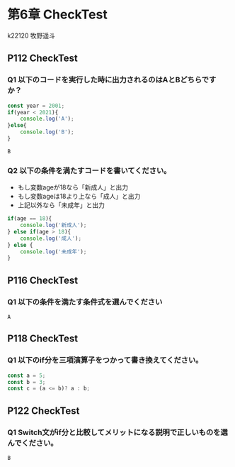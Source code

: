 第6章 CheckTest
================
k22120 牧野遥斗

## P112 CheckTest
### Q1 以下のコードを実行した時に出力されるのはAとBどちらですか？
```javascript
const year = 2001;
if(year < 2021){
    console.log('A');
}else{
    console.log('B');
}
```

```
B
```

### Q2 以下の条件を満たすコードを書いてください。

- もし変数ageが18なら「新成人」と出力
- もし変数ageは18より上なら「成人」と出力
- 上記以外なら「未成年」と出力

```javascript
if(age == 18){
    console.log('新成人');
} else if(age > 18){
    console.log('成人');
} else {
    console.log('未成年');
}
```

## P116 CheckTest
### Q1 以下の条件を満たす条件式を選んでください
```
A
```

## P118 CheckTest
### Q1 以下のif分を三項演算子をつかって書き換えてください。
```javascript
const a = 5;
const b = 3;
const c = (a <= b)? a : b;
```

## P122 CheckTest
### Q1 Switch文がif分と比較してメリットになる説明で正しいものを選んでください。
```
B
```